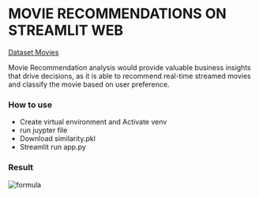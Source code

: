 # MOVIE RECOMMENDATIONS ON STREAMLIT WEB
[Dataset Movies](https://www.kaggle.com/tmdb/tmdb-movie-metadata/version/2)

Movie Recommendation analysis would provide valuable business insights that drive decisions, as it is able to recommend real-time streamed movies and classify the movie based on user preference.

### How to use

- Create virtual environment and Activate venv
- run juypter file
- Download similarity.pkl
- Streamlit run app.py

### Result
![formula](result.png)

